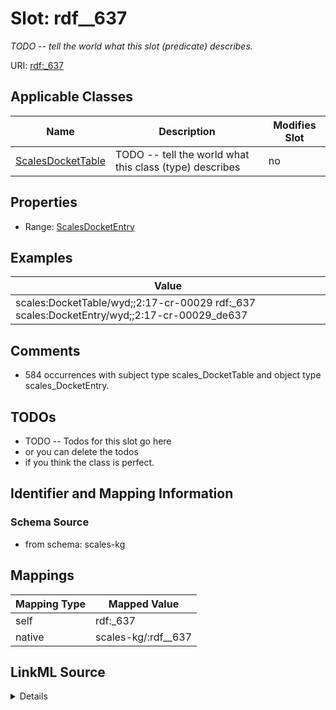 

# Slot: rdf__637


_TODO -- tell the world what this slot (predicate) describes._





URI: [rdf:_637](http://www.w3.org/1999/02/22-rdf-syntax-ns#_637)



<!-- no inheritance hierarchy -->





## Applicable Classes

| Name | Description | Modifies Slot |
| --- | --- | --- |
| [ScalesDocketTable](../classes/ScalesDocketTable.md) | TODO -- tell the world what this class (type) describes |  no  |







## Properties

* Range: [ScalesDocketEntry](../classes/ScalesDocketEntry.md)






## Examples

| Value |
| --- |
| scales:DocketTable/wyd;;2:17-cr-00029 rdf:_637 scales:DocketEntry/wyd;;2:17-cr-00029_de637 |

## Comments

* 584 occurrences with subject type scales_DocketTable and object type scales_DocketEntry.

## TODOs

* TODO -- Todos for this slot go here
* or you can delete the todos
* if you think the class is perfect.

## Identifier and Mapping Information







### Schema Source


* from schema: scales-kg




## Mappings

| Mapping Type | Mapped Value |
| ---  | ---  |
| self | rdf:_637 |
| native | scales-kg/:rdf__637 |




## LinkML Source

<details>
```yaml
name: rdf__637
description: TODO -- tell the world what this slot (predicate) describes.
todos:
- TODO -- Todos for this slot go here
- or you can delete the todos
- if you think the class is perfect.
comments:
- 584 occurrences with subject type scales_DocketTable and object type scales_DocketEntry.
examples:
- value: scales:DocketTable/wyd;;2:17-cr-00029 rdf:_637 scales:DocketEntry/wyd;;2:17-cr-00029_de637
from_schema: scales-kg
rank: 1000
slot_uri: rdf:_637
alias: rdf__637
domain_of:
- scales_DocketTable
range: scales_DocketEntry

```
</details>